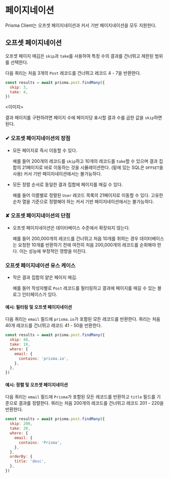 # 페이지네이션

Prisma Client는 오프셋 페이지네이션과 커서 기반 페이지네이션을 모두 지원한다.

## 오프셋 페이지네이션

오프셋 페이지 매김은 `skip`과 `take`를 사용하여 특정 수의 결과를 건너뛰고 제한된 범위를 선택한다.

다음 쿼리는 처음 3개의 `Post` 레코드를 건너뛰고 레코드 4 - 7을 반환한다.

```js
const results = await prisma.post.findMany({
  skip: 3,
  take: 4,
})
```

<이미지>

결과 페이지를 구현하려면 페이지 수에 페이지당 표시할 결과 수를 곱한 값을 `skip`하면 된다.

### ✔ 오프셋 페이지네이션의 장점

- 모든 페이지로 즉시 이동할 수 있다.

  예를 들어 200개의 레코드를 `skip`하고  10개의 레코드를 `take`할 수 있으며 결과 집합의 21페이지로 바로 이동하는 것을 시뮬레이션한다. (밑에 있는 SQL은 `OFFSET`을 사용) 커서 기반 페이지네이션에서는 불가능하다.

- 모든 정렬 순서로 동일한 결과 집합에 페이지를 매길 수 있다.

  예를 들어 이름별로 정렬된 `User` 레코드 목록의 21페이지로 이동할 수 있다. 고유한 순차 열을 기준으로 정렬해야 하는 커서 기반 페이지네이션에서는 불가능하다.

### ✘ 오프셋 페이지네이션의 단점

- 오프셋 페이지네이션은 데이터베이스 수준에서 확장되지 않는다.

  예를 들어 200,000개의 레코드를 건너뛰고 처음 10개를 취하는 경우 데이터베이스는 요청한 10개를 반환하기 전에 여전히 처음 200,000개의 레코드를 순회해야 한다. 이는 성능에 부정적인 영향을 미친다.

### 오프셋 페이지네이션 유스 케이스

- 작은 결과 집합의 얕은 페이지 매김.

  예를 들어 작성자별로 `Post` 레코드를 필터링하고 결과에 페이지를 매길 수 있는 블로그 인터페이스가 있다.

#### 예시: 필터링 및 오프셋 페이지네이션

다음 쿼리는 `email` 필드에 `prisma.io`가 포함된 모든 레코드를 반환한다. 쿼리는 처음 40개 레코드를 건너뛰고 레코드 41 - 50을 반환한다.

```js
const results = await prisma.post.findMany({
  skip: 40,
  take: 10,
  where: {
    email: {
      contains: 'prisma.io',
    },
  },
})
```

#### 예시: 정렬 및 오프셋 페이지네이션

다음 쿼리는 `email` 필드에 `Prisma`가 포함된 모든 레코드를 반환하고 `title` 필드를 기준으로 결과를 정렬한다. 쿼리는 처음 200개의 레코드를 건너뛰고 레코드 201 - 220을 반환한다.

```js
const results = await prisma.post.findMany({
  skip: 200,
  take: 20,
  where: {
    email: {
      contains: 'Prisma',
    },
  },
  orderBy: {
    title: 'desc',
  },
})
```

